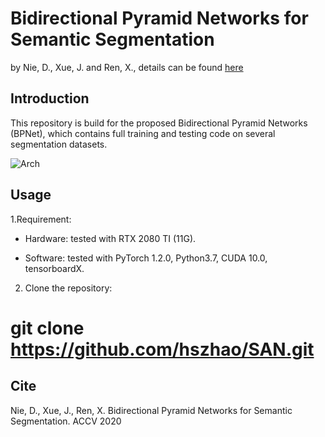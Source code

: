# Bidirectional Pyramid Networks for Semantic Segmentation
by Nie, D., Xue, J. and Ren, X., details can be found [here](https://openaccess.thecvf.com/content/ACCV2020/html/Nie_Bidirectional_Pyramid_Networks_for_Semantic_Segmentation_ACCV_2020_paper.html) 

## Introduction
This repository is build for the proposed Bidirectional Pyramid Networks (BPNet), which contains full training and testing code on several segmentation datasets. 

![Arch](https://github.com/ginobilinie/BPNet/tree/master/img/arch1.png "Arch")

## Usage
1.Requirement:

- Hardware: tested with RTX 2080 TI (11G).

- Software: tested with PyTorch 1.2.0, Python3.7, CUDA 10.0, tensorboardX.

2. Clone the repository:

# git clone https://github.com/hszhao/SAN.git

## Cite

Nie, D., Xue, J., Ren, X. Bidirectional Pyramid Networks for Semantic Segmentation. ACCV 2020

